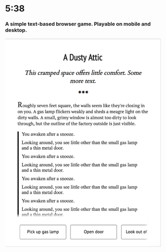 # 5:38

### A simple text-based browser game. Playable on mobile and desktop.

![Screenshot of 5:38](Screenshot.png)